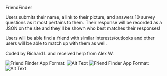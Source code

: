FriendFinder

Users submits their name, a link to their picture, and answers 10 survey questions as it most pertains to them.  Their response will be recorded as a JSON on the site and they'll be shown who best matches their responses!

Users will be able find a friend with similar interests/outlooks and other users will be able to match up with them as well.

Coded by Richard L and received help from Alex W.

![Friend Finder App](FriendFinder/app/friendfinderexample1.png)
Format: ![Alt Text](FriendFinder/app/friendfinderexample1.png)
![Friend Finder App](FriendFinder/app/friendfinderexample2.png)
Format: ![Alt Text](FriendFinder/app/friendfinderexample2.png)
